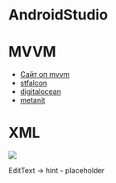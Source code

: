 # AndroidStudio
<h1>MVVM</h1>
<ul>
  <li><a href="https://www.geeksforgeeks.org/mvvm-model-view-viewmodel-architecture-pattern-in-android/">Сайт оп mvvm</a></li>
  <li><a href="https://stfalcon.com/ru/blog/post/android-mvvm">stfalcon</a></li>
  <li><a href="https://www.digitalocean.com/community/tutorials/android-mvvm-design-pattern">digitalocean</a></li>
  <li><a href = "https://metanit.com/java/android/">metanit</a></li>
</ul>
<h1>XML</h1>
<img src="https://itproger.com/img/courses/activity_lifecycle.png">
<p>EditText -> hint - placeholder</p>
